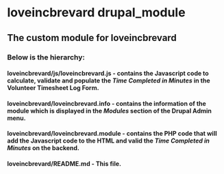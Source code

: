 # loveincbrevard drupal_module

## The custom module for loveincbrevard

### Below is the hierarchy:

#### loveincbrevard/js/loveincbrevard.js - contains the Javascript code to calculate, validate and populate the *Time Completed in Minutes* in the Volunteer Timesheet Log Form.
#### loveincbrevard/loveincbrevard.info - contains the information of the module which is displayed in the *Modules* section of the Drupal Admin menu.
#### loveincbrevard/loveincbrevard.module - contains the PHP code that will add the Javascript code to the HTML and valid the *Time Completed in Minutes* on the backend.
#### loveincbrevard/README.md - This file.